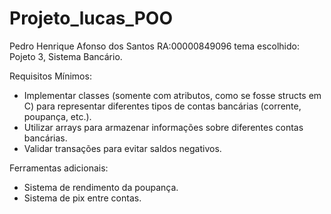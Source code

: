 # Projeto_lucas_POO
Pedro Henrique Afonso dos Santos RA:00000849096
tema escolhido:
Pojeto 3, Sistema Bancário.

Requisitos Mínimos:

- Implementar classes (somente com atributos, como se fosse structs em C) para representar diferentes tipos de contas bancárias (corrente, poupança, etc.).
- Utilizar arrays para armazenar informações sobre diferentes contas bancárias.
- Validar transações para evitar saldos negativos.
   
Ferramentas adicionais:
- Sistema de rendimento da poupança.
- Sistema de pix entre contas.
